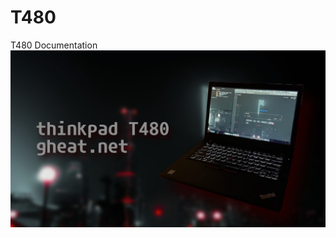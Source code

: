 # T480
T480 Documentation
![t480](https://github.com/Gheat1/T480/blob/main/thinkpadAD.jpg?raw=true)
